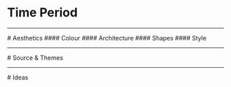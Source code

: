 # Time Period
<hr>
# Aesthetics
#### Colour
#### Architecture
#### Shapes
#### Style
<hr>
# Source & Themes
<hr>
# Ideas
